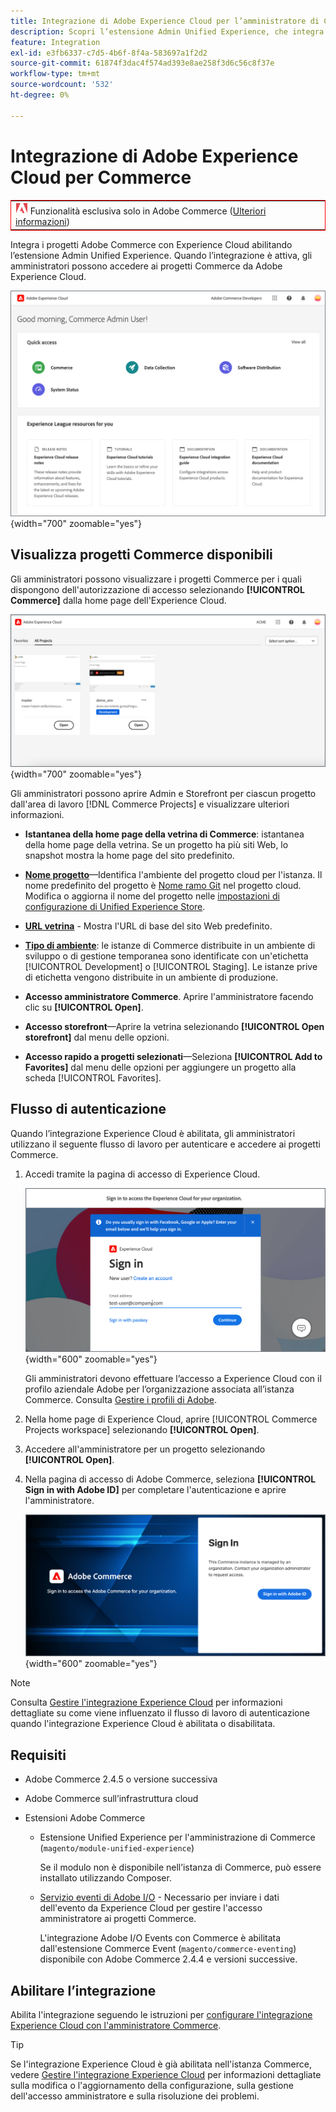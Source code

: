 ```yaml
---
title: Integrazione di Adobe Experience Cloud per l’amministratore di Commerce
description: Scopri l’estensione Admin Unified Experience, che integra Commerce con Experience Cloud in modo che i clienti possano accedere ai progetti Commerce dalla pagina Home di Experience Cloud.
feature: Integration
exl-id: e3fb6337-c7d5-4b6f-8f4a-583697a1f2d2
source-git-commit: 61874f3dac4f574ad393e8ae258f3d6c56c8f37e
workflow-type: tm+mt
source-wordcount: '532'
ht-degree: 0%

---
```


# Integrazione di Adobe Experience Cloud per Commerce

<table style="border:1px solid red">
<tr><td><img alt="Funzione di Adobe Commerce" src="../assets/adobe-logo.svg" width="20" height="20" /> Funzionalità esclusiva solo in Adobe Commerce (<a href="https://experienceleague.adobe.com/docs/commerce-admin/user-guides/home.html#product-editions">Ulteriori informazioni</a>)</td></tr>
</table>

Integra i progetti Adobe Commerce con Experience Cloud abilitando l’estensione Admin Unified Experience. Quando l’integrazione è attiva, gli amministratori possono accedere ai progetti Commerce da Adobe Experience Cloud.

![Accedi a Commerce dalla home page di Experience Cloud](./assets/admin-uex-home-page.png){width="700" zoomable="yes"}

## Visualizza progetti Commerce disponibili

Gli amministratori possono visualizzare i progetti Commerce per i quali dispongono dell&#39;autorizzazione di accesso selezionando **[!UICONTROL Commerce]** dalla home page dell&#39;Experience Cloud.

![Area di lavoro Progetti Commerce in Experience Cloud](./assets/admin-uex-commerce-projects-home.png){width="700" zoomable="yes"}

Gli amministratori possono aprire Admin e Storefront per ciascun progetto dall&#39;area di lavoro [!DNL Commerce Projects] e visualizzare ulteriori informazioni.

- **Istantanea della home page della vetrina di Commerce**: istantanea della home page della vetrina. Se un progetto ha più siti Web, lo snapshot mostra la home page del sito predefinito.

- **[Nome progetto](https://experienceleague.adobe.com/docs/commerce-cloud-service/user-guide/architecture/pro-develop-deploy-workflow.html)**—Identifica l&#39;ambiente del progetto cloud per l&#39;istanza. Il nome predefinito del progetto è [Nome ramo Git](https://experienceleague.adobe.com/docs/commerce-cloud-service/user-guide/project/console-branches.html) nel progetto cloud. Modifica o aggiorna il nome del progetto nelle [impostazioni di configurazione di Unified Experience Store](admin-unified-experience-integration-manage.md#manage-the-integration-from-the-admin).

- **[URL vetrina](../stores-purchase/store-urls.md)** - Mostra l&#39;URL di base del sito Web predefinito.

- **[Tipo di ambiente](https://experienceleague.adobe.com/docs/commerce-cloud-service/user-guide/architecture/pro-develop-deploy-workflow.html)**: le istanze di Commerce distribuite in un ambiente di sviluppo o di gestione temporanea sono identificate con un&#39;etichetta [!UICONTROL Development] o [!UICONTROL Staging]. Le istanze prive di etichetta vengono distribuite in un ambiente di produzione.

- **Accesso amministratore Commerce**. Aprire l&#39;amministratore facendo clic su **[!UICONTROL Open]**.

- **Accesso storefront**—Aprire la vetrina selezionando **[!UICONTROL Open storefront]** dal menu delle opzioni.

- **Accesso rapido a progetti selezionati**—Seleziona **[!UICONTROL Add to Favorites]** dal menu delle opzioni per aggiungere un progetto alla scheda [!UICONTROL Favorites].

## Flusso di autenticazione

Quando l’integrazione Experience Cloud è abilitata, gli amministratori utilizzano il seguente flusso di lavoro per autenticare e accedere ai progetti Commerce.

1. Accedi tramite la pagina di accesso di Experience Cloud.

   ![Pagina di accesso Experience Cloud](./assets/admin-uex-experience-cloud-login.png){width="600" zoomable="yes"}

   Gli amministratori devono effettuare l’accesso a Experience Cloud con il profilo aziendale Adobe per l’organizzazione associata all’istanza Commerce. Consulta [Gestire i profili di Adobe](https://helpx.adobe.com/enterprise/using/manage-adobe-profiles.html).

1. Nella home page di Experience Cloud, aprire [!UICONTROL Commerce Projects workspace] selezionando **[!UICONTROL Open]**.

1. Accedere all&#39;amministratore per un progetto selezionando **[!UICONTROL Open]**.

1. Nella pagina di accesso di Adobe Commerce, seleziona **[!UICONTROL Sign in with Adobe ID]** per completare l&#39;autenticazione e aprire l&#39;amministratore.

   ![Pagina di accesso di Adobe Commerce](./assets/admin-adobeid-login.png){width="600" zoomable="yes"}

>[!NOTE]
>
>Consulta [Gestire l&#39;integrazione Experience Cloud](admin-unified-experience-integration-manage.md) per informazioni dettagliate su come viene influenzato il flusso di lavoro di autenticazione quando l&#39;integrazione Experience Cloud è abilitata o disabilitata.

## Requisiti

- Adobe Commerce 2.4.5 o versione successiva
- Adobe Commerce sull’infrastruttura cloud
- Estensioni Adobe Commerce

   - Estensione Unified Experience per l&#39;amministrazione di Commerce (`magento/module-unified-experience`)

     Se il modulo non è disponibile nell’istanza di Commerce, può essere installato utilizzando Composer.

   - [Servizio eventi di Adobe I/O](https://developer.adobe.com/commerce/extensibility/events/) - Necessario per inviare i dati dell&#39;evento da Experience Cloud per gestire l&#39;accesso amministratore ai progetti Commerce.

     L&#39;integrazione Adobe I/O Events con Commerce è abilitata dall&#39;estensione Commerce Event (`magento/commerce-eventing`) disponibile con Adobe Commerce 2.4.4 e versioni successive.

## Abilitare l’integrazione

Abilita l&#39;integrazione seguendo le istruzioni per [configurare l&#39;integrazione Experience Cloud con l&#39;amministratore Commerce](admin-unified-experience-integration-configure.md).

>[!TIP]
>
>Se l&#39;integrazione Experience Cloud è già abilitata nell&#39;istanza Commerce, vedere [Gestire l&#39;integrazione Experience Cloud](admin-unified-experience-integration-manage.md) per informazioni dettagliate sulla modifica o l&#39;aggiornamento della configurazione, sulla gestione dell&#39;accesso amministratore e sulla risoluzione dei problemi.
